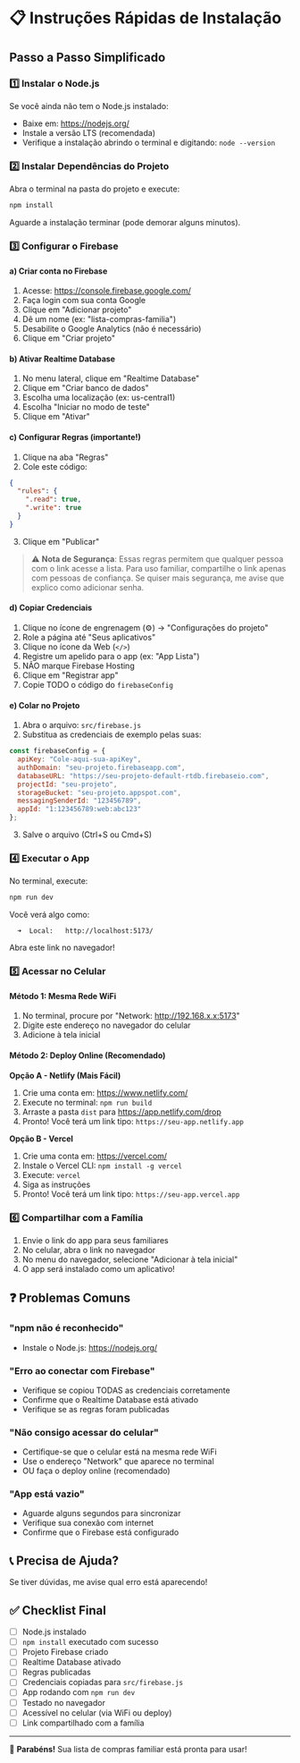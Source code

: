 # 📋 Instruções Rápidas de Instalação

## Passo a Passo Simplificado

### 1️⃣ Instalar o Node.js
Se você ainda não tem o Node.js instalado:
- Baixe em: https://nodejs.org/
- Instale a versão LTS (recomendada)
- Verifique a instalação abrindo o terminal e digitando: `node --version`

### 2️⃣ Instalar Dependências do Projeto

Abra o terminal na pasta do projeto e execute:

```bash
npm install
```

Aguarde a instalação terminar (pode demorar alguns minutos).

### 3️⃣ Configurar o Firebase

#### a) Criar conta no Firebase
1. Acesse: https://console.firebase.google.com/
2. Faça login com sua conta Google
3. Clique em "Adicionar projeto"
4. Dê um nome (ex: "lista-compras-familia")
5. Desabilite o Google Analytics (não é necessário)
6. Clique em "Criar projeto"

#### b) Ativar Realtime Database
1. No menu lateral, clique em "Realtime Database"
2. Clique em "Criar banco de dados"
3. Escolha uma localização (ex: us-central1)
4. Escolha "Iniciar no modo de teste"
5. Clique em "Ativar"

#### c) Configurar Regras (importante!)
1. Clique na aba "Regras"
2. Cole este código:
```json
{
  "rules": {
    ".read": true,
    ".write": true
  }
}
```
3. Clique em "Publicar"

> ⚠️ **Nota de Segurança**: Essas regras permitem que qualquer pessoa com o link acesse a lista. Para uso familiar, compartilhe o link apenas com pessoas de confiança. Se quiser mais segurança, me avise que explico como adicionar senha.

#### d) Copiar Credenciais
1. Clique no ícone de engrenagem (⚙️) → "Configurações do projeto"
2. Role a página até "Seus aplicativos"
3. Clique no ícone da Web (`</>`)
4. Registre um apelido para o app (ex: "App Lista")
5. NÃO marque Firebase Hosting
6. Clique em "Registrar app"
7. Copie TODO o código do `firebaseConfig`

#### e) Colar no Projeto
1. Abra o arquivo: `src/firebase.js`
2. Substitua as credenciais de exemplo pelas suas:

```javascript
const firebaseConfig = {
  apiKey: "Cole-aqui-sua-apiKey",
  authDomain: "seu-projeto.firebaseapp.com",
  databaseURL: "https://seu-projeto-default-rtdb.firebaseio.com",
  projectId: "seu-projeto",
  storageBucket: "seu-projeto.appspot.com",
  messagingSenderId: "123456789",
  appId: "1:123456789:web:abc123"
};
```

3. Salve o arquivo (Ctrl+S ou Cmd+S)

### 4️⃣ Executar o App

No terminal, execute:

```bash
npm run dev
```

Você verá algo como:
```
  ➜  Local:   http://localhost:5173/
```

Abra este link no navegador!

### 5️⃣ Acessar no Celular

#### Método 1: Mesma Rede WiFi
1. No terminal, procure por "Network: http://192.168.x.x:5173"
2. Digite este endereço no navegador do celular
3. Adicione à tela inicial

#### Método 2: Deploy Online (Recomendado)

**Opção A - Netlify (Mais Fácil)**
1. Crie uma conta em: https://www.netlify.com/
2. Execute no terminal: `npm run build`
3. Arraste a pasta `dist` para https://app.netlify.com/drop
4. Pronto! Você terá um link tipo: `https://seu-app.netlify.app`

**Opção B - Vercel**
1. Crie uma conta em: https://vercel.com/
2. Instale o Vercel CLI: `npm install -g vercel`
3. Execute: `vercel`
4. Siga as instruções
5. Pronto! Você terá um link tipo: `https://seu-app.vercel.app`

### 6️⃣ Compartilhar com a Família

1. Envie o link do app para seus familiares
2. No celular, abra o link no navegador
3. No menu do navegador, selecione "Adicionar à tela inicial"
4. O app será instalado como um aplicativo!

## ❓ Problemas Comuns

### "npm não é reconhecido"
- Instale o Node.js: https://nodejs.org/

### "Erro ao conectar com Firebase"
- Verifique se copiou TODAS as credenciais corretamente
- Confirme que o Realtime Database está ativado
- Verifique se as regras foram publicadas

### "Não consigo acessar do celular"
- Certifique-se que o celular está na mesma rede WiFi
- Use o endereço "Network" que aparece no terminal
- OU faça o deploy online (recomendado)

### "App está vazio"
- Aguarde alguns segundos para sincronizar
- Verifique sua conexão com internet
- Confirme que o Firebase está configurado

## 📞 Precisa de Ajuda?

Se tiver dúvidas, me avise qual erro está aparecendo!

## ✅ Checklist Final

- [ ] Node.js instalado
- [ ] `npm install` executado com sucesso
- [ ] Projeto Firebase criado
- [ ] Realtime Database ativado
- [ ] Regras publicadas
- [ ] Credenciais copiadas para `src/firebase.js`
- [ ] App rodando com `npm run dev`
- [ ] Testado no navegador
- [ ] Acessível no celular (via WiFi ou deploy)
- [ ] Link compartilhado com a família

---

🎉 **Parabéns!** Sua lista de compras familiar está pronta para usar!

